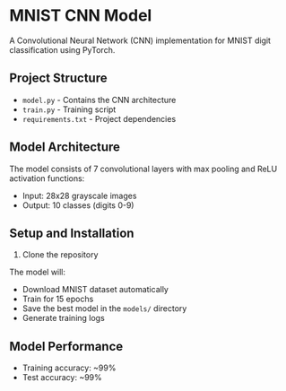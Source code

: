 # MNIST CNN Model

A Convolutional Neural Network (CNN) implementation for MNIST digit classification using PyTorch.

## Project Structure 
- `model.py` - Contains the CNN architecture
- `train.py` - Training script
- `requirements.txt` - Project dependencies

## Model Architecture
The model consists of 7 convolutional layers with max pooling and ReLU activation functions:
- Input: 28x28 grayscale images
- Output: 10 classes (digits 0-9)

## Setup and Installation

1. Clone the repository

The model will:
- Download MNIST dataset automatically
- Train for 15 epochs
- Save the best model in the `models/` directory
- Generate training logs

## Model Performance
- Training accuracy: ~99%
- Test accuracy: ~99%